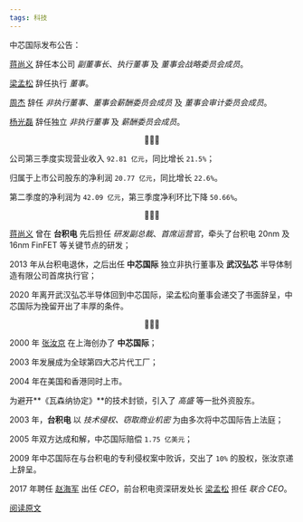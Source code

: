 ```yaml
---
tags: 科技
---
```


中芯国际发布公告：

<u>蒋尚义</u> 辞任本公司 *副董事长*、*执行董事* 及 *董事会战略委员会成员*。

<u>梁孟松</u> 辞任执行 *董事*。

<u>周杰</u> 辞任 *非执行董事*、*董事会薪酬委员会成员* 及 *董事会审计委员会成员*。

<u>杨光磊</u> 辞任独立 *非执行董事* 及 *薪酬委员会成员*。

<center>🌲🌲🌲</center>

公司第三季度实现营业收入 `92.81 亿元`，同比增长 `21.5%`；

归属于上市公司股东的净利润 `20.77 亿元`，同比增长 `22.6%`。

第二季度的净利润为 `42.09 亿元`，第三季度净利环比下降 `50.66%`。

<center>🌲🌲🌲</center>

<u>蒋尚义</u> 曾在 **台积电** 先后担任 *研发副总裁*、*首席运营官*，牵头了台积电 20nm 及 16nm FinFET 等关键节点的研发；

2013 年从台积电退休，之后出任 **中芯国际** 独立非执行董事及 **武汉弘芯** 半导体制造有限公司首席执行官；

2020 年离开武汉弘芯半导体回到中芯国际，梁孟松向董事会递交了书面辞呈，中芯国际为挽留开出了丰厚的条件。

<center>🌲🌲🌲</center>

2000 年 <u>张汝京</u> 在上海创办了 **中芯国际**；

2003 年发展成为全球第四大芯片代工厂；

2004 年在美国和香港同时上市。

为避开**《瓦森纳协定》**的技术封锁，引入了 *高盛* 等一批外资股东。

2003 年，**台积电** 以 *技术侵权、窃取商业机密* 为由多次将中芯国际告上法庭；

2005 年双方达成和解，中芯国际赔偿 `1.75 亿美元`；

2009 年中芯国际在与台积电的专利侵权案中败诉，交出了 `10%` 的股权，张汝京递上辞呈。

2017 年聘任 <u>赵海军</u> 出任 *CEO*，前台积电资深研发处长 <u>梁孟松</u> 担任 *联合 CEO*。

[阅读原文](https://www.infoq.cn/article/9RzIVIk9ff4AXfkWpOY5)